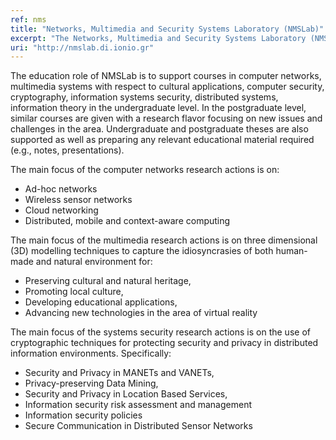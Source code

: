 ```yaml
---
ref: nms
title: "Networks, Multimedia and Security Systems Laboratory (NMSLab)"
excerpt: "The Networks, Multimedia and Security Systems Laboratory (NMSLab) supports both educational and research needs of the Department of Informatics, as well as other departments of the Ionian University, related to computer networks, multimedia and security."
uri: "http://nmslab.di.ionio.gr"
---
```


The education role of NMSLab is to support courses in computer networks, multimedia systems with respect to cultural applications, computer security, cryptography, information systems security, distributed systems, information theory in the undergraduate level. In the postgraduate level, similar courses are given with a research flavor focusing on new issues and challenges in the area. Undergraduate and postgraduate theses are also supported as well as preparing any relevant educational material required (e.g., notes, presentations).

The main focus of the computer networks research actions is on:

- Ad-hoc networks
-  Wireless sensor networks
-  Cloud networking
-  Distributed, mobile and context-aware computing

The main focus of the multimedia research actions is on three dimensional (3D) modelling techniques to capture the idiosyncrasies of both human-made and natural environment for:

- Preserving cultural and natural heritage,
- Promoting local culture,
- Developing educational applications,
- Advancing new technologies in the area of virtual reality

The main focus of the systems security research actions is on the use of cryptographic techniques for protecting security and privacy in distributed information environments. Specifically:

- Security and Privacy in MANETs and VANETs,
- Privacy-preserving Data Mining,
- Security and Privacy in Location Based Services,
- Information security risk assessment and management
- Information security policies
- Secure Communication in Distributed Sensor Networks
